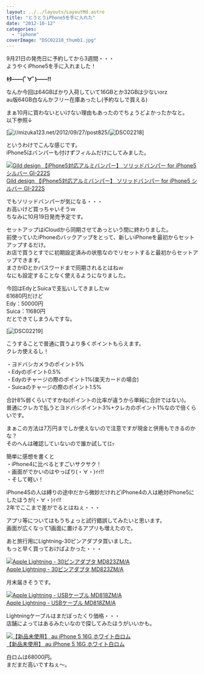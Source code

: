 ```yaml
---
layout: ../../layouts/LayoutMd.astro
title: "とうとうiPhone5を手に入れた"
date: "2012-10-12"
categories: 
  - "iphone"
coverImage: "DSC02218_thumb1.jpg"
---
```


9月21日の発売日に予約してから3週間・・・  
ようやくiPhone5を手に入れました！

**ｷﾀ――(ﾟ∀ﾟ)――!!**

なんか今回は64GBばかり入荷していて16GBとか32GBは少ないorz  
au版64GB白なんかフリー在庫あったし(予約なしで買える)

まぁ10月に買わないといけない理由もあったのでちょうどよかったかなと。  
以下参照↓

[![//mizuka123.net/2012/09/27/post825/](/archive/images/DSC02218.jpg "au版 iPhone5 ホワイト 16GBを予約した » みずかるちゃー | みずかるちゃー")![DSC02218](/archive/images/DSC02218_thumb.jpg "DSC02218")]

というわけでこんな感じです。  
iPhone5はバンパーも付けずフィルムだけにしてみました。

[![Gild design 【iPhone5対応アルミバンパー】 ソリッドバンパー for iPhone5 シルバー GI-222S](/archive/images/31XhGT83BkL._SL75_.jpg)  
Gild design 【iPhone5対応アルミバンパー】 ソリッドバンパー for iPhone5 シルバー GI-222S  
](https://www.amazon.co.jp/exec/obidos/ASIN/B009EONJ9C/mizuka123-22/ref=nosim)

でもソリッドバンパーが気になる・・・  
お高いけど買っちゃいそうｗ  
ちなみに10月19日発売予定です。

セットアップはiCloudから同期させてあっという間に終わりました。  
前使っていたiPhoneのバックアップをとって、新しいiPhoneを最初からセットアップするだけ。  
お店で買うとすでに初期設定済みの状態なのでリセットすると最初からセットアップできます。  
まさかIDとかパスワードまで同期されるとはねｗ  
なにも設定することなく使えるようになりました。

今回はEdyとSuicaで支払いしてきましたｗ  
61680円だけど  
Edy：50000円  
Suica：11680円  
だとできてしまうんですな。

[![DSC02219](/archive/images/DSC02219_thumb.jpg "DSC02219")]

こうすることで普通に買うより多くポイントもらえます。  
クレカ使えるし！

・ヨドバシカメラのポイント5%  
・Edyのポイント0.5%  
・Edyのチャージの際のポイント1%(楽天カードの場合)  
・Suicaのチャージの際のポイント1.5%

合計8%弱くらいですかね(ポイントの比率が違うから単純に合計ではない)。  
普通にクレカで払うとヨドバシポイント3%+クレカのポイント1%なので倍くらいです。

まぁこの方法は7万円までしか使えないので注意ですが現金と併用もできるのかな？  
そのへんは確認していないので誰か試して(ｴｯ

簡単に感想を書くと  
・iPhone4に比べるとすごいサクサク！  
・画面がでかいのはやっぱり(・∀・)ｲｲ!!  
・そして軽い！

iPhone4Sの人は縛りの途中だから微妙だけれどiPhone4の人は絶対iPhone5にしたほうが(・∀・)ｲｲ!!  
2年でここまで差がでるとはねぇ・・・

アプリ等についてはもうちょっと試行錯誤してみたいと思います。  
画面が広くなって1画面に置けるアプリも増えたので。

あと旅行用にLightning-30ピンアダプタ買いました。  
もっと早く買っておけばよかった・・・

[![Apple Lightning - 30ピンアダプタ MD823ZM/A](/archive/images/21%2BbaU9ko1L._SL75_.jpg)  
Apple Lightning - 30ピンアダプタ MD823ZM/A  
](https://www.amazon.co.jp/exec/obidos/ASIN/B009A3MEH0/mizuka123-22/ref=nosim)

月末届きそうです。

[![Apple Lightning - USBケーブル MD818ZM/A](/archive/images/31mHt-fd7cL._SL75_.jpg)  
Apple Lightning - USBケーブル MD818ZM/A  
](https://www.amazon.co.jp/exec/obidos/ASIN/B009A3MDWQ/mizuka123-22/ref=nosim)

Lightningケーブルはまだぼったくり価格・・・  
店舗によってはあるみたいなので探してみたほうがいいかも。

[![【新品未使用】 au iPhone 5 16G ホワイト白ロム](/archive/images/31Ax0vmAChL._SL75_.jpg)  
【新品未使用】 au iPhone 5 16G ホワイト白ロム  
](https://www.amazon.co.jp/exec/obidos/ASIN/B009EPILNK/mizuka123-22/ref=nosim)

白ロムは68000円。  
まだまだ高いですねぇ～。
